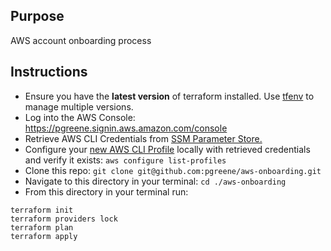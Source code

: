 ## Purpose

AWS account onboarding process 

## Instructions

* Ensure you have the **latest version** of terraform installed. Use [tfenv](https://github.com/tfutils/tfenv) to manage multiple versions.
* Log into the AWS Console: https://pgreene.signin.aws.amazon.com/console
* Retrieve AWS CLI Credentials from [SSM Parameter Store.](https://us-east-1.console.aws.amazon.com/systems-manager/parameters/?region=us-east-1&tab=Table)
* Configure your [new AWS CLI Profile](https://docs.aws.amazon.com/cli/latest/userguide/cli-configure-files.html) locally with retrieved credentials and verify it exists: `aws configure list-profiles`
* Clone this repo: `git clone git@github.com:pgreene/aws-onboarding.git`
* Navigate to this directory in your terminal: `cd ./aws-onboarding`
* From this directory in your terminal run:

```
terraform init
terraform providers lock
terraform plan
terraform apply
```